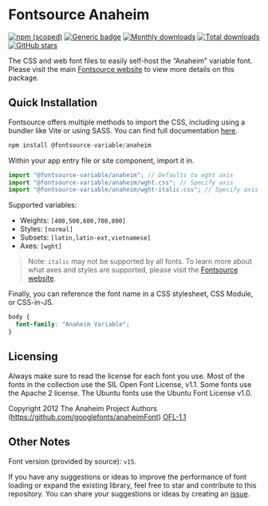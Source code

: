 # Fontsource Anaheim

[![npm (scoped)](https://img.shields.io/npm/v/@fontsource-variable/anaheim?color=brightgreen)](https://www.npmjs.com/package/@fontsource-variable/anaheim) [![Generic badge](https://img.shields.io/badge/fontsource-passing-brightgreen)](https://github.com/fontsource/fontsource) [![Monthly downloads](https://badgen.net/npm/dm/@fontsource-variable/anaheim)](https://github.com/fontsource/fontsource) [![Total downloads](https://badgen.net/npm/dt/@fontsource-variable/anaheim)](https://github.com/fontsource/fontsource) [![GitHub stars](https://img.shields.io/github/stars/fontsource/fontsource.svg?style=social&label=Star)](https://github.com/fontsource/fontsource/stargazers)

The CSS and web font files to easily self-host the “Anaheim” variable font. Please visit the main [Fontsource website](https://fontsource.org/fonts/anaheim) to view more details on this package.

## Quick Installation

Fontsource offers multiple methods to import the CSS, including using a bundler like Vite or using SASS. You can find full documentation [here](https://fontsource.org/docs/getting-started/introduction).

```javascript
npm install @fontsource-variable/anaheim
```

Within your app entry file or site component, import it in.

```javascript
import "@fontsource-variable/anaheim"; // Defaults to wght axis
import "@fontsource-variable/anaheim/wght.css"; // Specify axis
import "@fontsource-variable/anaheim/wght-italic.css"; // Specify axis and style
```

Supported variables:
- Weights: `[400,500,600,700,800]`
- Styles: `[normal]`
- Subsets: `[latin,latin-ext,vietnamese]`
- Axes: `[wght]`

> Note: `italic` may not be supported by all fonts. To learn more about what axes and styles are supported, please visit the [Fontsource website](https://fontsource.org/fonts/anaheim).

Finally, you can reference the font name in a CSS stylesheet, CSS Module, or CSS-in-JS.

```css
body {
  font-family: "Anaheim Variable";
}
```

## Licensing
Always make sure to read the license for each font you use. Most of the fonts in the collection use the SIL Open Font License, v1.1. Some fonts use the Apache 2 license. The Ubuntu fonts use the Ubuntu Font License v1.0.

Copyright 2012 The Anaheim Project Authors (https://github.com/googlefonts/anaheimFont)
[OFL-1.1](https://openfontlicense.org)

## Other Notes
Font version (provided by source): `v15`.

If you have any suggestions or ideas to improve the performance of font loading or expand the existing library, feel free to star and contribute to this repository. You can share your suggestions or ideas by creating an [issue](https://github.com/fontsource/fontsource/issues).